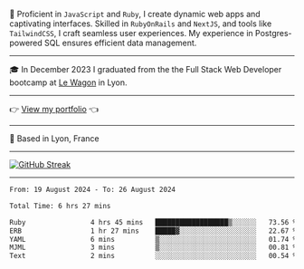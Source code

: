 📖 Proficient in `JavaScript` and `Ruby`, I create dynamic web apps and captivating interfaces. Skilled in `RubyOnRails` and `NextJS`, and tools like `TailwindCSS`, I craft seamless user experiences. My experience in Postgres-powered SQL ensures efficient data management.

***

🎓 In December 2023 I graduated from the the Full Stack Web Developer bootcamp at [Le Wagon](https://www.lewagon.com/) in Lyon.

***

👉 <a href="https://www.davidlau.dev/" target="_blank">View my portfolio</a> 👈

***

📍 Based in Lyon, France

***

[![GitHub Streak](https://streak-stats.demolab.com?user=kaimunlau&theme=github-dark&hide_border=true)](https://git.io/streak-stats)

***

<!--START_SECTION:waka-->

```txt
From: 19 August 2024 - To: 26 August 2024

Total Time: 6 hrs 27 mins

Ruby                4 hrs 45 mins   ██████████████████▒░░░░░░   73.56 %
ERB                 1 hr 27 mins    █████▓░░░░░░░░░░░░░░░░░░░   22.67 %
YAML                6 mins          ▒░░░░░░░░░░░░░░░░░░░░░░░░   01.74 %
MJML                3 mins          ▒░░░░░░░░░░░░░░░░░░░░░░░░   00.81 %
Text                2 mins          ░░░░░░░░░░░░░░░░░░░░░░░░░   00.54 %
```

<!--END_SECTION:waka-->
